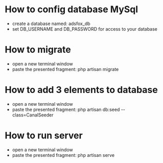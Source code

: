 # How to config database MySql
* create a database named: adsfox_db
* set DB_USERNAME and DB_PASSWORD for access to your database

# How to migrate
* open a new terminal window
* paste the presented fragment: php artisan migrate

# How to add 3 elements to database
* open a new terminal window
* paste the presented fragment: php artisan db:seed --class=CanalSeeder

# How to run server
* open a new terminal window
* paste the presented fragment: php artisan serve
